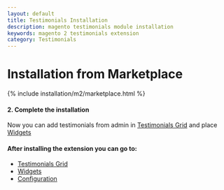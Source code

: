 ```yaml
---
layout: default
title: Testimonials Installation
description: magento testimonials module installation
keywords: magento 2 testimonials extension
category: Testimonials
---
```


# Installation from Marketplace

{% include installation/m2/marketplace.html %}

#### 2. Complete the installation

Now you can add testimonials from admin in [Testimonials Grid][testimonials_grid] and place [Widgets][widgets]

#### After installing the extension you can go to:

* [Testimonials Grid][testimonials_grid]
* [Widgets][widgets]
* [Configuration][configuration]

[testimonials_grid]: /m2/extensions/testimonials/admin-interfaces/#testimonials-grid
[widgets]: /m2/extensions/testimonials/widgets
[configuration]: /m2/extensions/testimonials/configuration
